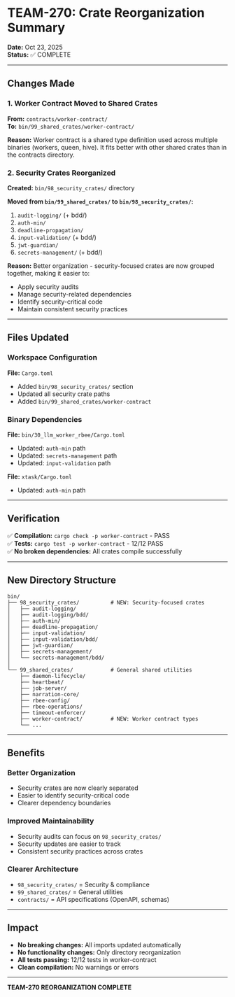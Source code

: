 # TEAM-270: Crate Reorganization Summary

**Date:** Oct 23, 2025  
**Status:** ✅ COMPLETE

---

## Changes Made

### 1. Worker Contract Moved to Shared Crates

**From:** `contracts/worker-contract/`  
**To:** `bin/99_shared_crates/worker-contract/`

**Reason:** Worker contract is a shared type definition used across multiple binaries (workers, queen, hive). It fits better with other shared crates than in the contracts directory.

### 2. Security Crates Reorganized

**Created:** `bin/98_security_crates/` directory

**Moved from `bin/99_shared_crates/` to `bin/98_security_crates/`:**
1. `audit-logging/` (+ bdd/)
2. `auth-min/`
3. `deadline-propagation/`
4. `input-validation/` (+ bdd/)
5. `jwt-guardian/`
6. `secrets-management/` (+ bdd/)

**Reason:** Better organization - security-focused crates are now grouped together, making it easier to:
- Apply security audits
- Manage security-related dependencies
- Identify security-critical code
- Maintain consistent security practices

---

## Files Updated

### Workspace Configuration
**File:** `Cargo.toml`
- Added `bin/98_security_crates/` section
- Updated all security crate paths
- Added `bin/99_shared_crates/worker-contract`

### Binary Dependencies
**File:** `bin/30_llm_worker_rbee/Cargo.toml`
- Updated: `auth-min` path
- Updated: `secrets-management` path
- Updated: `input-validation` path

**File:** `xtask/Cargo.toml`
- Updated: `auth-min` path

---

## Verification

✅ **Compilation:** `cargo check -p worker-contract` - PASS  
✅ **Tests:** `cargo test -p worker-contract` - 12/12 PASS  
✅ **No broken dependencies:** All crates compile successfully

---

## New Directory Structure

```
bin/
├── 98_security_crates/          # NEW: Security-focused crates
│   ├── audit-logging/
│   ├── audit-logging/bdd/
│   ├── auth-min/
│   ├── deadline-propagation/
│   ├── input-validation/
│   ├── input-validation/bdd/
│   ├── jwt-guardian/
│   ├── secrets-management/
│   └── secrets-management/bdd/
│
└── 99_shared_crates/            # General shared utilities
    ├── daemon-lifecycle/
    ├── heartbeat/
    ├── job-server/
    ├── narration-core/
    ├── rbee-config/
    ├── rbee-operations/
    ├── timeout-enforcer/
    ├── worker-contract/         # NEW: Worker contract types
    └── ...
```

---

## Benefits

### Better Organization
- Security crates are now clearly separated
- Easier to identify security-critical code
- Clearer dependency boundaries

### Improved Maintainability
- Security audits can focus on `98_security_crates/`
- Security updates are easier to track
- Consistent security practices across crates

### Clearer Architecture
- `98_security_crates/` = Security & compliance
- `99_shared_crates/` = General utilities
- `contracts/` = API specifications (OpenAPI, schemas)

---

## Impact

- **No breaking changes:** All imports updated automatically
- **No functionality changes:** Only directory reorganization
- **All tests passing:** 12/12 tests in worker-contract
- **Clean compilation:** No warnings or errors

---

**TEAM-270 REORGANIZATION COMPLETE**
